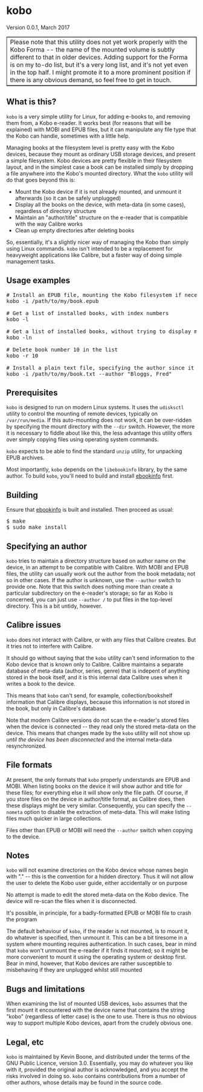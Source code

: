 <h1>kobo</h1>

Version 0.0.1, March 2017

<table align="center" width="30%" border="1" cellpadding="5">
<tr>
<td>
Please note that this utility does not yet work properly with the 
Kobo Forma -- the name of the mounted volume is subtly different to 
that in older devices. Adding support for the Forma is on my to-do list,
but it's a very long list, and it's not yet even in the top half. 
I might promote it to a more prominent position if there is any obvious
demand, so feel free to get in touch.
</td>
</tr>
</table>


<h2>What is this?</h2>

<code>kobo</code> is a very simple utility for Linux, for adding 
e-books to, and 
removing them from, a Kobo e-reader. It works best (for reasons
that will be explained) with MOBI and EPUB files, but it can manipulate any
file type that the Kobo can handle, sometimes with a little help.
<p/>
Managing books at the filesystem level is pretty easy with the Kobo
devices, because they mount as ordinary USB storage devices, and present a
simple filesystem. Kobo devices are pretty flexible in their filesystem
layout, and in the simplest case a book can be installed simply by
dropping a file anywhere into the Kobo's mounted directory. What
the <code>kobo</code> utility will do that goes beyond this is:

<ul>
<li>Mount the Kobo device if it is not already mounted, and unmount
it afterwards (so it can be safely unplugged)</li>
<li>Display all the books on the device, with meta-data (in some cases),
regardless of directory structure</li>
<li>Maintain an "author/title" structure on the e-reader
 that is compatible with the 
way Calibre works</li>
<li>Clean up empty directories after deleting books</li>
</ul>

So, essentially, it's a slightly nicer way of managing the Kobo than
simply using Linux commands. <code>kobo</code> isn't intended to be a 
replacement for heavyweight applications like Calibre, but a faster way
of doing simple management tasks.
<p/>

<h2>Usage examples</h2>

<pre class="codeblock">
# Install an EPUB file, mounting the Kobo filesystem if necessary
kobo -i /path/to/my/book.epub

# Get a list of installed books, with index numbers
kobo -l

# Get a list of installed books, without trying to display meta-data
kobo -ln

# Delete book number 10 in the list 
kobo -r 10

# Install a plain text file, specifying the author since it can't be guessed 
kobo -i /path/to/my/book.txt --author "Bloggs, Fred"
</pre>


<h2>Prerequisites</h2>

<code>kobo</code> is designed to run on modern Linux systems. It uses
the <code>udisksctl</code> utility to control the mounting of remote
devices, typically on <code>/var/run/media</code>. If this auto-mounting
does not work, it can be over-ridden by specifying the mount directory 
with the <code>--dir</code> switch. However, the more it is necessary
to fiddle about like this, the less advantage this utility offers over
simply copying files using operating system commands.
<p/>
<code>kobo</code> expects to be able to find the standard <code>unzip</code>
utility, for unpacking EPUB archives. 
<p/>
Most importantly, <code>kobo</code> depends on the <code>libebookinfo</code>
library, by the same author. To build <code>kobo</code>, you'll need to 
build and install <a href="http://github.com/kevinboone/ebookinfo">ebookinfo</a> first.

<h2>Building</h2>

Ensure that 
<a href="http://github.com/kevinboone/ebookinfo">ebookinfo</a> is built and installed.
Then proceed as usual:

<pre class="codeblock">
$ make
$ sudo make install
</pre>

<h2>Specifying an author</h2>

<code>kobo</code> tries to maintain a directory structure based on author
name on the device, in an attempt to be compatible with Calibre. With
MOBI and EPUB files, the utility can usually work out the author from the book
metadata; not so in other cases. If the author is unknown, use the
<code>--author</code> switch to provide one. Note that this switch does
nothing more than create a particular subdirectory on the e-reader's
storage; so far as Kobo is concerned, you can just use <code>--author /</code>
to put files in the top-level directory. This is a bit untidy, 
 however. 


<h2>Calibre issues</h2>

<code>kobo</code> does not interact with Calibre, or with any files that
Calibre creates. But it tries not to interfere with Calibre.
<p/>
It should go without saying that the <code>kobo</code> utility can't
send information to the Kobo device that is known only to Calibre. 
Calibre maintains a separate database of meta-data (author, series, genre)
that is indepent of anything stored in the book itself, and it is this internal
data Calibre uses when it writes a book to the device.
<p/>
This means that <code>kobo</code> can't send, for example, collection/bookshelf
information that Calibre displays, because this information is not 
stored in the book, but only in Calibre's database.  
<p/>
Note that modern Calibre versions do not scan the e-reader's stored files
when the device is connected -- they read only the stored meta-data on
the device. This means that changes made by the <code>kobo</code>
utility will not show up <i>until the device has been disconnected</i>
and the internal meta-data resynchronized.

<h2>File formats</h2>

At present, the only formats that <code>kobo</code> properly understands are 
EPUB and MOBI. When listing books on the device it will show author and title 
for these files; for everything else it will show only the file path.
Of course, if you store files on the device in author/title format, 
as Calibre does, then these displays might be very similar. Consequently,
you can specify the <code>--nometa</code> option to disable the 
extraction of meta-data. This will make listing files much quicker in 
large collections.
<p/>
Files other than EPUB or MOBI will need the <code>--author</code> switch when
copying to the device.

<h2>Notes</h2>

<code>kobo</code> will not examine directories on the Kobo device whose names begin with "." -- this is the convention for a hidden directory. Thus
it will not allow the user to delete the Kobo user guide, either accidentally
or on purpose
<p/>
No attempt is made to edit the stored meta-data on the Kobo device. 
The device will re-scan the files when it is disconnected. </li>
<p/>
It's possible, in principle, for a badly-formatted EPUB or MOBI file
to crash the program
<p/>
The default behaviour of <code>kobo</code>, if the reader is not
mounted, is to mount it, do whatever is specified, then unmount it.
This can be a bit tiresome in a system where mounting requires 
authentication. In such cases, bear in mind that <code>kobo</code> won't
unmount the e-reader if it finds it mounted; so it might be more convenient
to mount it using the operating system or desktop first. Bear in mind,
however, that Kobo devices are rather susceptible to misbehaving 
if they are unplugged
whilst still mounted

<h2>Bugs and limitations</h2>

When examining the list of mounted USB devices, <code>kobo</code> assumes
that the first mount it encountered with the device name that contains
the string "kobo" (regardless of letter case) is the one to use.
There is thus no obvious way to support multiple Kobo devices, apart from
the crudely obvious one.

<h2>Legal, etc</h2>

<code>kobo</code> is maintained by Kevin Boone, and distributed under the
terms of the GNU Public Licence, version 3.0. Essentially, you may do
whatever you like with it, provided the original author is acknowledged, and
you accept the risks involved in doing so. <code>kobo</code> contains
contributions from a number of other authors, whose details may be
found in the source code.
<p/>

